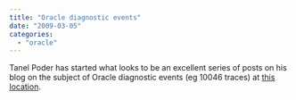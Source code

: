 ```yaml
---
title: "Oracle diagnostic events"
date: "2009-03-05"
categories: 
  - "oracle"
---
```


Tanel Poder has started what looks to be an excellent series of posts on his blog on the subject of Oracle diagnostic events (eg 10046 traces) at [this location](http://blog.tanelpoder.com/2009/03/03/the-full-power-of-oracles-diagnostic-events-part-1-syntax-for-ksd-debug-event-handling/).
